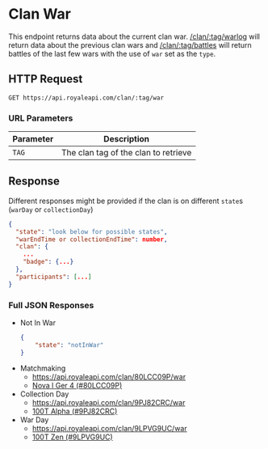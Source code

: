 # Clan War

This endpoint returns data about the current clan war. [/clan/:tag/warlog](/endpoints/clan_warlog) will return data about the previous clan wars and [/clan/:tag/battles](/endpoints/clan_battles?id=query-string-parameters) will return battles of the last few wars with the use of `war` set as the `type`.

## HTTP Request

`GET https://api.royaleapi.com/clan/:tag/war`

### URL Parameters

Parameter | Description
--- | ---
`TAG` | The clan tag of the clan to retrieve

## Response

Different responses might be provided if the clan is on different `state`s (`warDay` or `collectionDay`)

```json
{
  "state": "look below for possible states",
  "warEndTime or collectionEndTime": number,
  "clan": {
    ...
    "badge": {...}
  },
  "participants": [...]
}
```


### Full JSON Responses

- Not In War
    ```json
    {
        "state": "notInWar"
    }
    ```
- Matchmaking
    - https://api.royaleapi.com/clan/80LCC09P/war
    - <a href="/json/clan_80LCC09P_war.json">Nova l Ger 4 (#80LCC09P)</a>
- Collection Day
    - https://api.royaleapi.com/clan/9PJ82CRC/war
    - <a href="/json/clan_9PJ82CRC_war.json">100T Alpha (#9PJ82CRC)</a>  
- War Day  
    - https://api.royaleapi.com/clan/9LPVG9UC/war
    - <a href="/json/clan_9LPVG9UC_war.json">100T Zen (#9LPVG9UC)</a>
